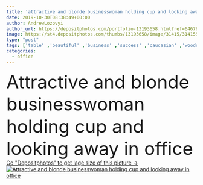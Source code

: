 ```yaml
---
title: 'attractive and blonde businesswoman holding cup and looking away in office '
date: 2019-10-30T08:38:49+00:00
author: AndrewLozovyi
author_url: https://depositphotos.com/portfolio-13193658.html?ref=64678756
image: https://st4.depositphotos.com/thumbs/13193658/image/31415/314155752/api_thumb_450.jpg?forcejpeg=true
type: "post"
tags: ['table' ,'beautiful' ,'business' ,'success' ,'caucasian' ,'wooden' ,'cup' ,'european' ,'coffee' ,'caffeine' ,'drink' ,'sit' ,'corporate' ,'office' ,'beverage' ,'woman' ,'manager' ,'wood' ,'indoors' ,'inside' ,'blonde' ,'profession' ,'attractive' ,'executive' ,'workplace' ,'workspace' ,'successful' ,'businesswoman' ,'confident' ,'turtleneck' ,'professional occupation' ,'one person' ,'looking away' ]
categories: 
  - office
---
```

<div aling="center">
            <font size="60"> Attractive and blonde businesswoman holding cup and looking away in office</font>   
</div>
<div>
    <a href='https://st4.depositphotos.com/thumbs/13193658/image/31415/314155752/api_thumb_450.jpg?forcejpeg=true?ref=64678756' target=_blank > Go "Depositphotos" to get lage size of this picture ->
        <img href='https://st4.depositphotos.com/thumbs/13193658/image/31415/314155752/api_thumb_450.jpg?forcejpeg=true?ref=64678756' src='https://st4.depositphotos.com/13193658/31415/i/950/depositphotos_314155752-stock-photo-attractive-blonde-businesswoman-holding-cup.jpg?forcejpeg=true' alt='Attractive and blonde businesswoman holding cup and looking away in office' >
    </a>
</div>

